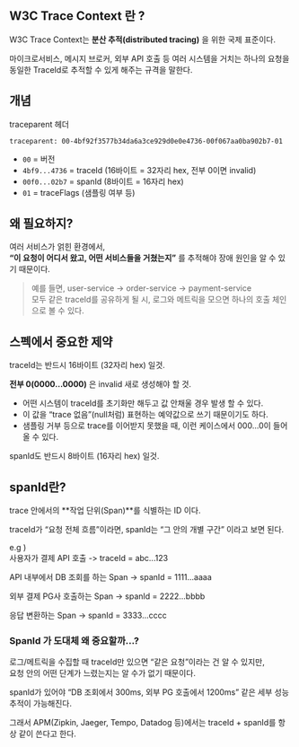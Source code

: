 ## W3C Trace Context 란 ?
W3C Trace Context는 **분산 추적(distributed tracing)** 을 위한 국제 표준이다.  

마이크로서비스, 메시지 브로커, 외부 API 호출 등 여러 시스템을 거치는 하나의 요청을 동일한 TraceId로 추적할 수 있게 해주는 규격을 말한다.

## 개념
traceparent 헤더
```
traceparent: 00-4bf92f3577b34da6a3ce929d0e0e4736-00f067aa0ba902b7-01
```

- `00`  = 버전
- `4bf9...4736` = traceId (16바이트 = 32자리 hex, 전부 0이면 invalid)
- `00f0...02b7` = spanId (8바이트 = 16자리 hex)
- `01` = traceFlags (샘플링 여부 등)

## 왜 필요하지?
여러 서비스가 얽힌 환경에서,   
**“이 요청이 어디서 왔고, 어떤 서비스들을 거쳤는지”** 를 추적해야 장애 원인을 알 수 있기 때문이다.  

> 예를 들면, user-service → order-service → payment-service  
> 모두 같은 traceId를 공유하게 될 시, 로그와 메트릭을 모으면 하나의 호출 체인으로 볼 수 있다.

## 스펙에서 중요한 제약
traceId는 반드시 16바이트 (32자리 hex) 일것.  

**전부 0(0000…0000)** 은 invalid 새로 생성해야 할 것.  
- 어떤 시스템이 traceId를 초기화만 해두고 값 안채울 경우 발생 할 수 있다.
- 이 값을 “trace 없음”(null처럼) 표현하는 예약값으로 쓰기 때문이기도 하다.
- 샘플링 거부 등으로 trace를 이어받지 못했을 때, 이런 케이스에서 000…0이 들어올 수 있다.

spanId도 반드시 8바이트 (16자리 hex) 일것.

## spanId란?
trace 안에서의 **작업 단위(Span)**를 식별하는 ID 이다.  

traceId가 “요청 전체 흐름”이라면, spanId는 “그 안의 개별 구간” 이라고 보면 된다.

e.g )  
사용자가 결제 API 호출 -> traceId = abc...123

API 내부에서 DB 조회를 하는 Span -> spanId = 1111...aaaa

외부 결제 PG사 호출하는 Span -> spanId = 2222...bbbb

응답 변환하는 Span -> spanId = 3333...cccc

### SpanId 가 도대체 왜 중요할까...?
로그/메트릭을 수집할 때 traceId만 있으면 “같은 요청”이라는 건 알 수 있지만,  
요청 안의 어떤 단계가 느렸는지는 알 수가 없기 때문이다.  

spanId가 있어야 “DB 조회에서 300ms, 외부 PG 호출에서 1200ms” 같은 세부 성능 추적이 가능해진다.  

그래서 APM(Zipkin, Jaeger, Tempo, Datadog 등)에서는 traceId + spanId를 항상 같이 쓴다고 한다.  
